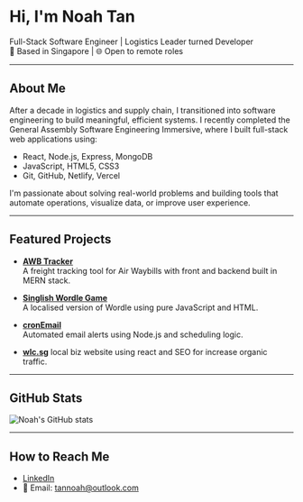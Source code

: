 # Hi, I'm Noah Tan

 Full-Stack Software Engineer | Logistics Leader turned Developer  
📍 Based in Singapore | 🌐 Open to remote roles

---

##  About Me

After a decade in logistics and supply chain, I transitioned into software engineering to build meaningful, efficient systems. I recently completed the General Assembly Software Engineering Immersive, where I built full-stack web applications using:

- React, Node.js, Express, MongoDB
- JavaScript, HTML5, CSS3
- Git, GitHub, Netlify, Vercel

I'm passionate about solving real-world problems and building tools that automate operations, visualize data, or improve user experience.

---

##  Featured Projects

-  **[AWB Tracker](https://github.com/tannoah0586/AWB-tracker2-FE)**  
  A freight tracking tool for Air Waybills with front and backend built in MERN stack.

-  **[Singlish Wordle Game](https://github.com/tannoah0586/Wordle_Game)**  
  A localised version of Wordle using pure JavaScript and HTML.

-  **[cronEmail](https://github.com/tannoah0586/cronEmail)**  
  Automated email alerts using Node.js and scheduling logic.

- **[wlc.sg](https://wlc.sg)**
  local biz website using react and SEO for increase organic traffic.
---

##  GitHub Stats

![Noah's GitHub stats](https://github-readme-stats.vercel.app/api?username=tannoah0586&show_icons=true&theme=default)

---

##  How to Reach Me

- [LinkedIn](https://linkedin.com/in/noah-tan-yongxin)
- 📧 Email: tannoah@outlook.com
